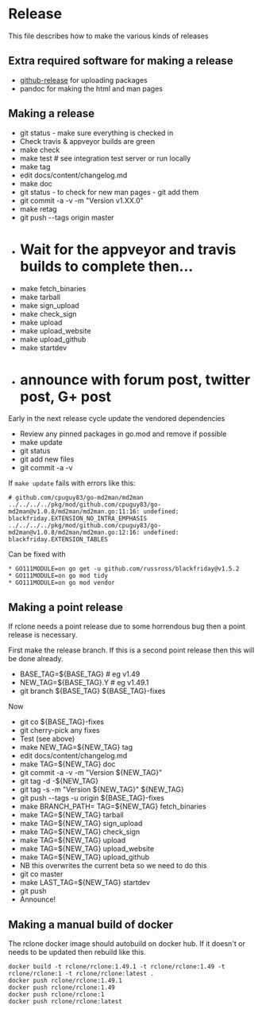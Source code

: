 # Release

This file describes how to make the various kinds of releases

## Extra required software for making a release

  * [github-release](https://github.com/aktau/github-release) for uploading packages
  * pandoc for making the html and man pages

## Making a release

  * git status - make sure everything is checked in
  * Check travis & appveyor builds are green
  * make check
  * make test # see integration test server or run locally
  * make tag
  * edit docs/content/changelog.md
  * make doc
  * git status - to check for new man pages - git add them
  * git commit -a -v -m "Version v1.XX.0"
  * make retag
  * git push --tags origin master
  * # Wait for the appveyor and travis builds to complete then...
  * make fetch_binaries
  * make tarball
  * make sign_upload
  * make check_sign
  * make upload
  * make upload_website
  * make upload_github
  * make startdev
  * # announce with forum post, twitter post, G+ post

Early in the next release cycle update the vendored dependencies

  * Review any pinned packages in go.mod and remove if possible
  * make update
  * git status
  * git add new files
  * git commit -a -v

If `make update` fails with errors like this:

```
# github.com/cpuguy83/go-md2man/md2man
../../../../pkg/mod/github.com/cpuguy83/go-md2man@v1.0.8/md2man/md2man.go:11:16: undefined: blackfriday.EXTENSION_NO_INTRA_EMPHASIS
../../../../pkg/mod/github.com/cpuguy83/go-md2man@v1.0.8/md2man/md2man.go:12:16: undefined: blackfriday.EXTENSION_TABLES
```

Can be fixed with

    * GO111MODULE=on go get -u github.com/russross/blackfriday@v1.5.2
    * GO111MODULE=on go mod tidy
    * GO111MODULE=on go mod vendor
 

## Making a point release

If rclone needs a point release due to some horrendous bug then a
point release is necessary.

First make the release branch.  If this is a second point release then
this will be done already.

  * BASE_TAG=${BASE_TAG}  # eg v1.49
  * NEW_TAG=${BASE_TAG}.Y # eg v1.49.1
  * git branch ${BASE_TAG} ${BASE_TAG}-fixes

Now

  * git co ${BASE_TAG}-fixes
  * git cherry-pick any fixes
  * Test (see above)
  * make NEW_TAG=${NEW_TAG} tag
  * edit docs/content/changelog.md
  * make TAG=${NEW_TAG} doc
  * git commit -a -v -m "Version ${NEW_TAG}"
  * git tag -d -${NEW_TAG}
  * git tag -s -m "Version ${NEW_TAG}" ${NEW_TAG}
  * git push --tags -u origin ${BASE_TAG}-fixes
  * make BRANCH_PATH= TAG=${NEW_TAG} fetch_binaries
  * make TAG=${NEW_TAG} tarball
  * make TAG=${NEW_TAG} sign_upload
  * make TAG=${NEW_TAG} check_sign
  * make TAG=${NEW_TAG} upload
  * make TAG=${NEW_TAG} upload_website
  * make TAG=${NEW_TAG} upload_github
  * NB this overwrites the current beta so we need to do this
  * git co master
  * make LAST_TAG=${NEW_TAG} startdev
  * git push
  * Announce!

## Making a manual build of docker

The rclone docker image should autobuild on docker hub.  If it doesn't
or needs to be updated then rebuild like this.

```
docker build -t rclone/rclone:1.49.1 -t rclone/rclone:1.49 -t rclone/rclone:1 -t rclone/rclone:latest .
docker push rclone/rclone:1.49.1
docker push rclone/rclone:1.49
docker push rclone/rclone:1
docker push rclone/rclone:latest
```

